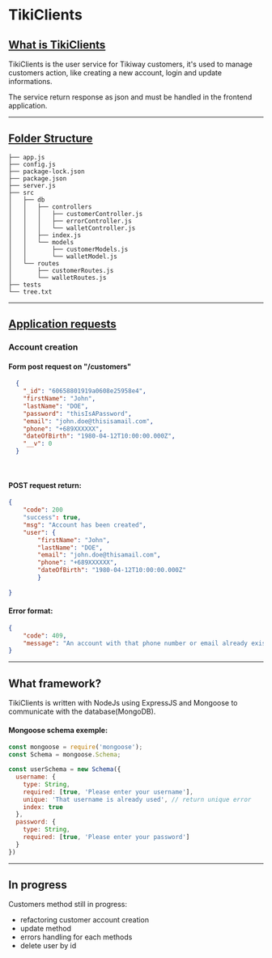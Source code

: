 # TikiClients
## <u>What is TikiClients</u>

TikiClients is the user service for Tikiway customers, it's used to manage customers action, like creating a new account, login and update informations.

The service return response as json and must be handled in the frontend application.
***

## <u>Folder Structure</u>
```
├── app.js
├── config.js
├── package-lock.json
├── package.json
├── server.js
├── src
│   ├── db
│   │   ├── controllers
│   │   │   ├── customerController.js
│   │   │   ├── errorController.js
│   │   │   └── walletController.js
│   │   ├── index.js
│   │   └── models
│   │       ├── customerModels.js
│   │       └── walletModel.js
│   └── routes
│       ├── customerRoutes.js
│       └── walletRoutes.js
├── tests
└── tree.txt
```

***
## <u>Application requests</u>
### Account creation
#### Form post request on "/customers"
```json
  {
    "_id": "60658801919a0608e25958e4",
    "firstName": "John",
    "lastName": "DOE",
    "password": "thisIsAPassword",
    "email": "john.doe@thisisamail.com",
    "phone": "+689XXXXXX",
    "dateOfBirth": "1980-04-12T10:00:00.000Z",
    "__v": 0
  }
```
<br />

#### POST request return:

```json 
{
    "code": 200
    "success": true,
    "msg": "Account has been created",
    "user": {
        "firstName": "John",
        "lastName": "DOE",
        "email": "john.doe@thisamail.com",
        "phone": "+689XXXXXX",
        "dateOfBirth": "1980-04-12T10:00:00.000Z"
        }
     
}
```

#### Error format:
```json
{
    "code": 409,
    "message": "An account with that phone number or email already exists."
}
```
***
## What framework?
TikiClients is written with NodeJs using ExpressJS and Mongoose to communicate with the database(MongoDB).

#### Mongoose schema exemple:

```Javascript
const mongoose = require('mongoose');
const Schema = mongoose.Schema;

const userSchema = new Schema({
  username: {
    type: String,
    required: [true, 'Please enter your username'],
    unique: 'That username is already used', // return unique error
    index: true
  },
  password: {
    type: String,
    required: [true, 'Please enter your password']
  }
})

```
***

## In progress

Customers method still in progress: 

* refactoring customer account creation
* update method
* errors handling for each methods
* delete user by id
